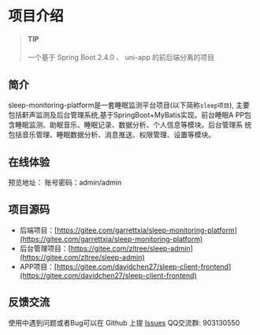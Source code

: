# 项目介绍


> #### TIP
> 
> 一个基于 Spring Boot 2.4.0 、 uni-app 的前后端分离的项目

## 简介

sleep-monitoring-platform是一套睡眠监测平台项目(以下简称`sleep项目`),
主要包括鼾声监测及后台管理系统,基于SpringBoot+MyBatis实现。前台睡眠A
PP包含睡眠监测、助眠音乐、睡眠记录、数据分析、个人信息等模块。后台管理系
统包括音乐管理、睡眠数据分析、消息推送、权限管理、设置等模块。

## 在线体验
预览地址：
账号密码：admin/admin

## 项目源码

- 后端项目：[https://gitee.com/garrettxia/sleep-monitoring-platform](https://gitee.com/garrettxia/sleep-monitoring-platform)
- 后台管理项目：[https://gitee.com/zltree/sleep-admin](https://gitee.com/zltree/sleep-admin)
- APP项目：[https://gitee.com/davidchen27/sleep-client-frontend](https://gitee.com/davidchen27/sleep-client-frontend)

## 反馈交流

使用中遇到问题或者Bug可以在 Github 上提 [Issues](https://gitee.com/garrettxia/sleep-monitoring-platform/issues)
QQ交流群: 903130550